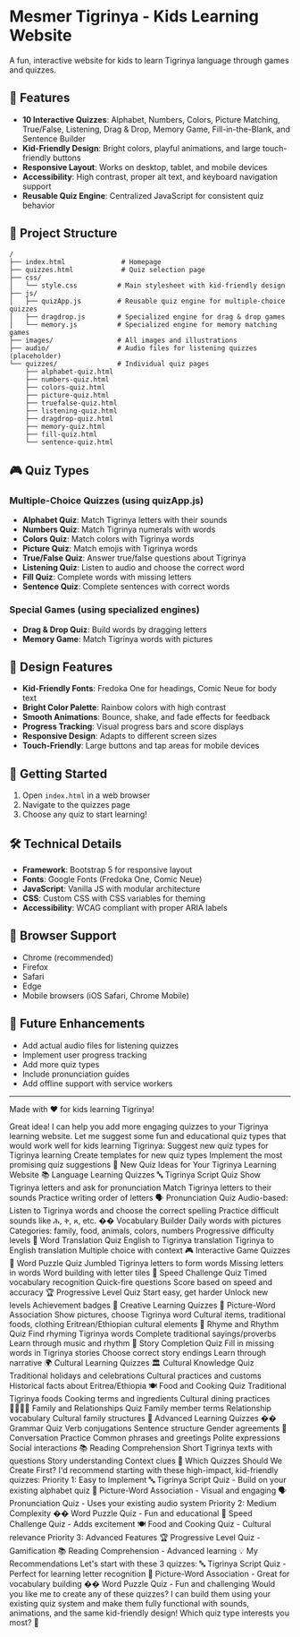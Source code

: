 # Mesmer Tigrinya - Kids Learning Website

A fun, interactive website for kids to learn Tigrinya language through games and quizzes.

## 🎯 Features

- **10 Interactive Quizzes**: Alphabet, Numbers, Colors, Picture Matching, True/False, Listening, Drag & Drop, Memory Game, Fill-in-the-Blank, and Sentence Builder
- **Kid-Friendly Design**: Bright colors, playful animations, and large touch-friendly buttons
- **Responsive Layout**: Works on desktop, tablet, and mobile devices
- **Accessibility**: High contrast, proper alt text, and keyboard navigation support
- **Reusable Quiz Engine**: Centralized JavaScript for consistent quiz behavior

## 📁 Project Structure

```
/
├── index.html              # Homepage
├── quizzes.html            # Quiz selection page
├── css/
│   └── style.css          # Main stylesheet with kid-friendly design
├── js/
│   ├── quizApp.js         # Reusable quiz engine for multiple-choice quizzes
│   ├── dragdrop.js        # Specialized engine for drag & drop games
│   └── memory.js          # Specialized engine for memory matching games
├── images/                # All images and illustrations
├── audio/                 # Audio files for listening quizzes (placeholder)
└── quizzes/               # Individual quiz pages
    ├── alphabet-quiz.html
    ├── numbers-quiz.html
    ├── colors-quiz.html
    ├── picture-quiz.html
    ├── truefalse-quiz.html
    ├── listening-quiz.html
    ├── dragdrop-quiz.html
    ├── memory-quiz.html
    ├── fill-quiz.html
    └── sentence-quiz.html
```

## 🎮 Quiz Types

### Multiple-Choice Quizzes (using quizApp.js)
- **Alphabet Quiz**: Match Tigrinya letters with their sounds
- **Numbers Quiz**: Match Tigrinya numerals with words
- **Colors Quiz**: Match colors with Tigrinya words
- **Picture Quiz**: Match emojis with Tigrinya words
- **True/False Quiz**: Answer true/false questions about Tigrinya
- **Listening Quiz**: Listen to audio and choose the correct word
- **Fill Quiz**: Complete words with missing letters
- **Sentence Quiz**: Complete sentences with correct words

### Special Games (using specialized engines)
- **Drag & Drop Quiz**: Build words by dragging letters
- **Memory Game**: Match Tigrinya words with pictures

## 🎨 Design Features

- **Kid-Friendly Fonts**: Fredoka One for headings, Comic Neue for body text
- **Bright Color Palette**: Rainbow colors with high contrast
- **Smooth Animations**: Bounce, shake, and fade effects for feedback
- **Progress Tracking**: Visual progress bars and score displays
- **Responsive Design**: Adapts to different screen sizes
- **Touch-Friendly**: Large buttons and tap areas for mobile devices

## 🚀 Getting Started

1. Open `index.html` in a web browser
2. Navigate to the quizzes page
3. Choose any quiz to start learning!

## 🛠️ Technical Details

- **Framework**: Bootstrap 5 for responsive layout
- **Fonts**: Google Fonts (Fredoka One, Comic Neue)
- **JavaScript**: Vanilla JS with modular architecture
- **CSS**: Custom CSS with CSS variables for theming
- **Accessibility**: WCAG compliant with proper ARIA labels

## 📱 Browser Support

- Chrome (recommended)
- Firefox
- Safari
- Edge
- Mobile browsers (iOS Safari, Chrome Mobile)

## 🎯 Future Enhancements

- Add actual audio files for listening quizzes
- Implement user progress tracking
- Add more quiz types
- Include pronunciation guides
- Add offline support with service workers

---

Made with ❤️ for kids learning Tigrinya!





Great idea! I can help you add more engaging quizzes to your Tigrinya learning website. Let me suggest some fun and educational quiz types that would work well for kids learning Tigrinya:
Suggest new quiz types for Tigrinya learning
Create templates for new quiz types
Implement the most promising quiz suggestions
🎯 New Quiz Ideas for Your Tigrinya Learning Website
📚 Language Learning Quizzes
🔤 Tigrinya Script Quiz
Show Tigrinya letters and ask for pronunciation
Match Tigrinya letters to their sounds
Practice writing order of letters
🗣️ Pronunciation Quiz
Audio-based: Listen to Tigrinya words and choose the correct spelling
Practice difficult sounds like ሕ, ቅ, ጸ, etc.
�� Vocabulary Builder
Daily words with pictures
Categories: family, food, animals, colors, numbers
Progressive difficulty levels
🔄 Word Translation Quiz
English to Tigrinya translation
Tigrinya to English translation
Multiple choice with context
🎮 Interactive Game Quizzes
🧩 Word Puzzle Quiz
Jumbled Tigrinya letters to form words
Missing letters in words
Word building with letter tiles
🎯 Speed Challenge Quiz
Timed vocabulary recognition
Quick-fire questions
Score based on speed and accuracy
🏆 Progressive Level Quiz
Start easy, get harder
Unlock new levels
Achievement badges
🎨 Creative Learning Quizzes
🎨 Picture-Word Association
Show pictures, choose Tigrinya word
Cultural items, traditional foods, clothing
Eritrean/Ethiopian cultural elements
🎵 Rhyme and Rhythm Quiz
Find rhyming Tigrinya words
Complete traditional sayings/proverbs
Learn through music and rhythm
📝 Story Completion Quiz
Fill in missing words in Tigrinya stories
Choose correct story endings
Learn through narrative
🌍 Cultural Learning Quizzes
🏛️ Cultural Knowledge Quiz
Traditional holidays and celebrations
Cultural practices and customs
Historical facts about Eritrea/Ethiopia
🍽️ Food and Cooking Quiz
Traditional Tigrinya foods
Cooking terms and ingredients
Cultural dining practices
👨‍👩‍👧‍👦 Family and Relationships Quiz
Family member terms
Relationship vocabulary
Cultural family structures
🎯 Advanced Learning Quizzes
�� Grammar Quiz
Verb conjugations
Sentence structure
Gender agreements
💬 Conversation Practice
Common phrases and greetings
Polite expressions
Social interactions
📚 Reading Comprehension
Short Tigrinya texts with questions
Story understanding
Context clues
🚀 Which Quizzes Should We Create First?
I'd recommend starting with these high-impact, kid-friendly quizzes:
Priority 1: Easy to Implement
🔤 Tigrinya Script Quiz - Build on your existing alphabet quiz
🎨 Picture-Word Association - Visual and engaging
🗣️ Pronunciation Quiz - Uses your existing audio system
Priority 2: Medium Complexity
�� Word Puzzle Quiz - Fun and educational
🎯 Speed Challenge Quiz - Adds excitement
🍽️ Food and Cooking Quiz - Cultural relevance
Priority 3: Advanced Features
🏆 Progressive Level Quiz - Gamification
📚 Reading Comprehension - Advanced learning
💡 My Recommendations
Let's start with these 3 quizzes:
🔤 Tigrinya Script Quiz - Perfect for learning letter recognition
🎨 Picture-Word Association - Great for vocabulary building
�� Word Puzzle Quiz - Fun and challenging
Would you like me to create any of these quizzes? I can build them using your existing quiz system and make them fully functional with sounds, animations, and the same kid-friendly design!
Which quiz type interests you most? 🎯
